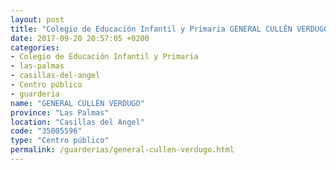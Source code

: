 ```yaml
---
layout: post
title: "Colegio de Educación Infantil y Primaria GENERAL CULLÉN VERDUGO"
date: 2017-09-20 20:57:05 +0200
categories:
- Colegio de Educación Infantil y Primaria
- las-palmas
- casillas-del-angel
- Centro público
- guarderia
name: "GENERAL CULLÉN VERDUGO"
province: "Las Palmas"
location: "Casillas del Angel"
code: "35005596"
type: "Centro público"
permalink: /guarderias/general-cullen-verdugo.html
---
```

